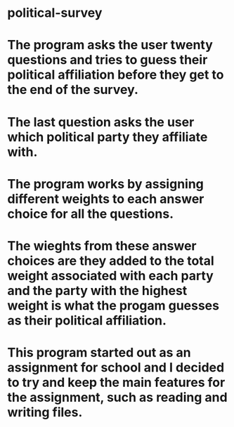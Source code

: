 # political-survey
# The program asks the user twenty questions and tries to guess their political affiliation before they get to the end of the survey.
# The last question asks the user which political party they affiliate with.
# The program works by assigning different weights to each answer choice for all the questions.
# The wieghts from these answer choices are they added to the total weight associated with each party and the party with the highest weight is what the progam guesses as their political affiliation.
# This program started out as an assignment for school and I decided to try and keep the main features for the assignment, such as reading and writing files.
